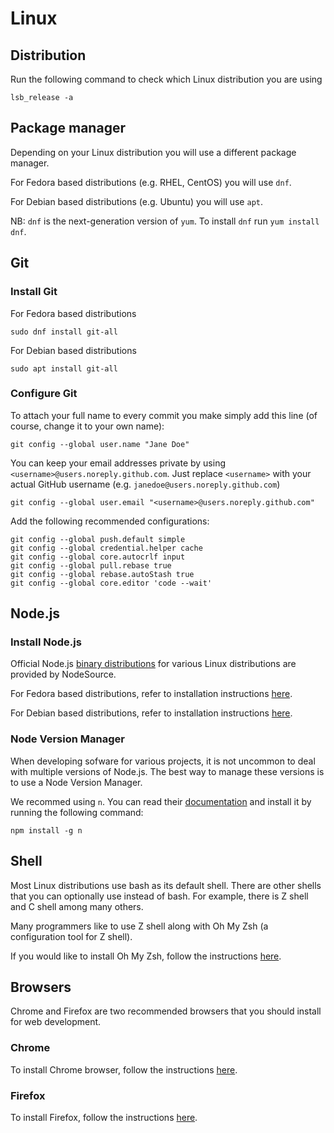 # Linux

## Distribution

Run the following command to check which Linux distribution you are using

```text
lsb_release -a
```

## Package manager

Depending on your Linux distribution you will use a different package manager.

For Fedora based distributions \(e.g. RHEL, CentOS\) you will use `dnf`.

For Debian based distributions \(e.g. Ubuntu\) you will use `apt`.

NB: `dnf` is the next-generation version of `yum`. To install `dnf` run `yum install dnf`.

## Git

### Install Git

For Fedora based distributions

```text
sudo dnf install git-all
```

For Debian based distributions

```text
sudo apt install git-all
```

### Configure Git

To attach your full name to every commit you make simply add this line \(of course, change it to your own name\):

```text
git config --global user.name "Jane Doe"
```

You can keep your email addresses private by using `<username>@users.noreply.github.com`. Just replace `<username>` with your actual GitHub username \(e.g. `janedoe@users.noreply.github.com`\)

```text
git config --global user.email "<username>@users.noreply.github.com"
```

Add the following recommended configurations:

```text
git config --global push.default simple
git config --global credential.helper cache
git config --global core.autocrlf input
git config --global pull.rebase true
git config --global rebase.autoStash true
git config --global core.editor 'code --wait'
```

## Node.js

### Install Node.js

Official Node.js [binary distributions](https://github.com/nodesource/distributions) for various Linux distributions are provided by NodeSource.

For Fedora based distributions, refer to installation instructions [here](https://github.com/nodesource/distributions/blob/master/README.md#rpminstall).

For Debian based distributions, refer to installation instructions [here](https://github.com/nodesource/distributions/blob/master/README.md#debinstall).

### Node Version Manager

When developing sofware for various projects, it is not uncommon to deal with multiple versions of Node.js. The best way to manage these versions is to use a Node Version Manager.

We recommed using `n`. You can read their [documentation](https://github.com/tj/n) and install it by running the following command:

```text
npm install -g n
```

## Shell

Most Linux distributions use bash as its default shell. There are other shells that you can optionally use instead of bash. For example, there is Z shell and C shell among many others.

Many programmers like to use Z shell along with Oh My Zsh \(a configuration tool for Z shell\).

If you would like to install Oh My Zsh, follow the instructions [here](https://thoughtworks-jumpstart.gitbook.io/jumpstart/machine-setup/mac#install-oh-my-zsh).

## Browsers

Chrome and Firefox are two recommended browsers that you should install for web development.

### Chrome

To install Chrome browser, follow the instructions [here](https://support.google.com/chrome/answer/95346?co=GENIE.Platform%3DDesktop&hl=en).

### Firefox

To install Firefox, follow the instructions [here](https://support.mozilla.org/en-US/kb/install-firefox-linux).

